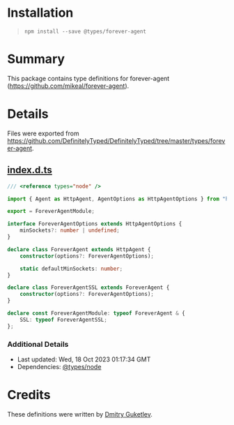 # Installation
> `npm install --save @types/forever-agent`

# Summary
This package contains type definitions for forever-agent (https://github.com/mikeal/forever-agent).

# Details
Files were exported from https://github.com/DefinitelyTyped/DefinitelyTyped/tree/master/types/forever-agent.
## [index.d.ts](https://github.com/DefinitelyTyped/DefinitelyTyped/tree/master/types/forever-agent/index.d.ts)
````ts
/// <reference types="node" />

import { Agent as HttpAgent, AgentOptions as HttpAgentOptions } from "http";

export = ForeverAgentModule;

interface ForeverAgentOptions extends HttpAgentOptions {
    minSockets?: number | undefined;
}

declare class ForeverAgent extends HttpAgent {
    constructor(options?: ForeverAgentOptions);

    static defaultMinSockets: number;
}

declare class ForeverAgentSSL extends ForeverAgent {
    constructor(options?: ForeverAgentOptions);
}

declare const ForeverAgentModule: typeof ForeverAgent & {
    SSL: typeof ForeverAgentSSL;
};

````

### Additional Details
 * Last updated: Wed, 18 Oct 2023 01:17:34 GMT
 * Dependencies: [@types/node](https://npmjs.com/package/@types/node)

# Credits
These definitions were written by [Dmitry Guketlev](https://github.com/yavanosta).

